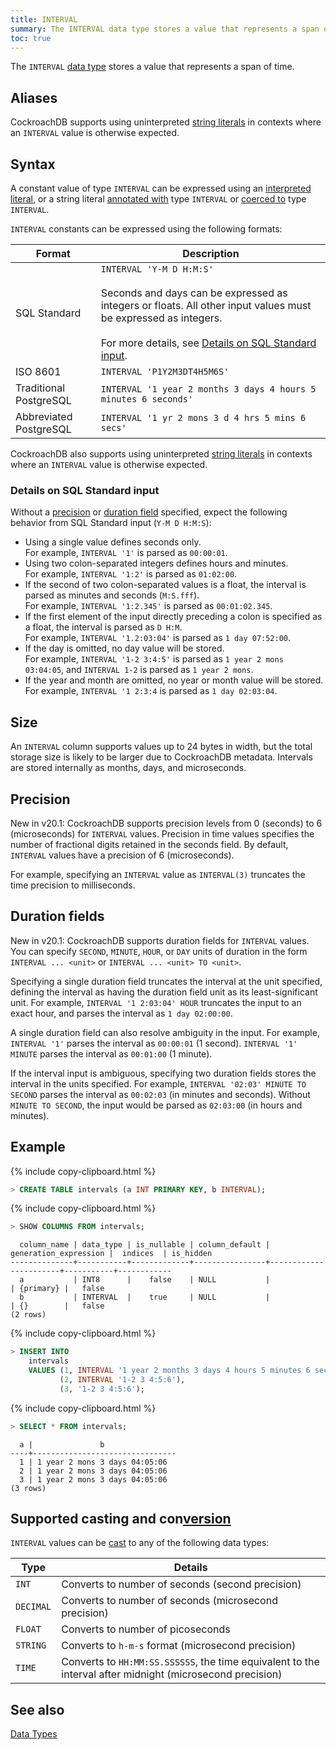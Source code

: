 ```yaml
---
title: INTERVAL
summary: The INTERVAL data type stores a value that represents a span of time.
toc: true
---
```


The `INTERVAL` [data type](data-types.html) stores a value that represents a span of time.

## Aliases

CockroachDB supports using uninterpreted [string literals](sql-constants.html#string-literals) in contexts where an `INTERVAL` value is otherwise expected.

## Syntax

A constant value of type `INTERVAL` can be expressed using an
[interpreted literal](sql-constants.html#interpreted-literals), or a
string literal
[annotated with](scalar-expressions.html#explicitly-typed-expressions)
type `INTERVAL` or
[coerced to](scalar-expressions.html#explicit-type-coercions) type
`INTERVAL`.

`INTERVAL` constants can be expressed using the following formats:

Format | Description
-------|--------
SQL Standard | `INTERVAL 'Y-M D H:M:S'`<br><br>Seconds and days can be expressed as integers or floats. All other input values must be expressed as integers.<br><br>For more details, see [Details on SQL Standard input](#details-on-sql-standard-input).
ISO 8601 | `INTERVAL 'P1Y2M3DT4H5M6S'`
Traditional PostgreSQL | `INTERVAL '1 year 2 months 3 days 4 hours 5 minutes 6 seconds'`
Abbreviated PostgreSQL | `INTERVAL '1 yr 2 mons 3 d 4 hrs 5 mins 6 secs'`

CockroachDB also supports using uninterpreted
[string literals](sql-constants.html#string-literals) in contexts
where an `INTERVAL` value is otherwise expected.

### Details on SQL Standard input

Without a [precision](#precision) or [duration field](#duration-fields) specified, expect the following behavior from SQL Standard input (`Y-M D H:M:S`):

- Using a single value defines seconds only.
  <br>For example, `INTERVAL '1'` is parsed as `00:00:01`.
- Using two colon-separated integers defines hours and minutes.
  <br>For example, `INTERVAL '1:2'` is parsed as `01:02:00`.
- If the second of two colon-separated values is a float, the interval is parsed as minutes and seconds (`M:S.fff`).
  <br>For example, `INTERVAL '1:2.345'` is parsed as `00:01:02.345`.
- If the first element of the input directly preceding a colon is specified as a float, the interval is parsed as `D H:M`.
  <br>For example, `INTERVAL '1.2:03:04'` is parsed as `1 day 07:52:00`.
- If the day is omitted, no day value will be stored.
  <br>For example, `INTERVAL '1-2 3:4:5'` is parsed as `1 year 2 mons 03:04:05`, and `INTERVAL 1-2` is parsed as `1 year 2 mons`.
- If the year and month are omitted, no year or month value will be stored.
  <br>For example, `INTERVAL '1 2:3:4` is parsed as `1 day 02:03:04`.

## Size

An `INTERVAL` column supports values up to 24 bytes in width, but the total storage size is likely to be larger due to CockroachDB metadata. Intervals are stored internally as months, days, and microseconds.

## Precision

<span class="[version](cluster-settings.html#setting-version)-tag">New in v20.1:</span> CockroachDB supports precision levels from 0 (seconds) to 6 (microseconds) for `INTERVAL` values. Precision in time values specifies the number of fractional digits retained in the seconds field.  By default, `INTERVAL` values have a precision of 6 (microseconds).

For example, specifying an `INTERVAL` value as `INTERVAL(3)` truncates the time precision to milliseconds.

## Duration fields

<span class="[version](cluster-settings.html#setting-version)-tag">New in v20.1:</span> CockroachDB supports duration fields for `INTERVAL` values. You can specify `SECOND`, `MINUTE`, `HOUR`, or `DAY` units of duration in the form `INTERVAL ... <unit>` or `INTERVAL ... <unit> TO <unit>`.

Specifying a single duration field truncates the interval at the unit specified, defining the interval as having the duration field unit as its least-significant unit. For example, `INTERVAL '1 2:03:04' HOUR` truncates the input to an exact hour, and parses the interval as `1 day 02:00:00`.

A single duration field can also resolve ambiguity in the input. For example, `INTERVAL '1'` parses the interval as `00:00:01` (1 second). `INTERVAL '1' MINUTE` parses the interval as `00:01:00` (1 minute).

If the interval input is ambiguous, specifying two duration fields stores the interval in the units specified. For example, `INTERVAL '02:03' MINUTE TO SECOND` parses the interval as `00:02:03` (in minutes and seconds). Without `MINUTE TO SECOND`, the input would be parsed as `02:03:00` (in hours and minutes).

## Example

{% include copy-clipboard.html %}
~~~ sql
> CREATE TABLE intervals (a INT PRIMARY KEY, b INTERVAL);
~~~

{% include copy-clipboard.html %}
~~~ sql
> SHOW COLUMNS FROM intervals;
~~~

~~~
  column_name | data_type | is_nullable | column_default | generation_expression |  indices  | is_hidden
--------------+-----------+-------------+----------------+-----------------------+-----------+------------
  a           | INT8      |    false    | NULL           |                       | {primary} |   false
  b           | INTERVAL  |    true     | NULL           |                       | {}        |   false
(2 rows)
~~~

{% include copy-clipboard.html %}
~~~ sql
> INSERT INTO
    intervals
    VALUES (1, INTERVAL '1 year 2 months 3 days 4 hours 5 minutes 6 seconds'),
           (2, INTERVAL '1-2 3 4:5:6'),
           (3, '1-2 3 4:5:6');
~~~

{% include copy-clipboard.html %}
~~~ sql
> SELECT * FROM intervals;
~~~

~~~
  a |               b
----+--------------------------------
  1 | 1 year 2 mons 3 days 04:05:06
  2 | 1 year 2 mons 3 days 04:05:06
  3 | 1 year 2 mons 3 days 04:05:06
(3 rows)
~~~

## Supported casting and con[version](cluster-settings.html#setting-version)

`INTERVAL` values can be [cast](data-types.html#data-type-con[version](cluster-settings.html#setting-version)s-and-casts) to any of the following data types:

Type | Details
-----|--------
`INT` | Converts to number of seconds (second precision)
`DECIMAL` | Converts to number of seconds (microsecond precision)
`FLOAT` | Converts to number of picoseconds
`STRING` | Converts to `h-m-s` format (microsecond precision)
`TIME` | Converts to `HH:MM:SS.SSSSSS`, the time equivalent to the interval after midnight (microsecond precision)

## See also

[Data Types](data-types.html)
